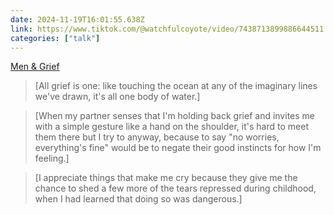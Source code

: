 ```yaml
---
date: 2024-11-19T16:01:55.638Z
link: https://www.tiktok.com/@watchfulcoyote/video/7438713899886644511
categories: ["talk"]
---
```

[Men & Grief](https://www.tiktok.com/@watchfulcoyote/video/7438713899886644511)

> [All grief is one: like touching the ocean at any of the imaginary lines we've drawn, it's all one body of water.]

> [When my partner senses that I'm holding back grief and invites me with a simple gesture like a hand on the shoulder, it's hard to meet them there but I try to anyway, because to say "no worries, everything's fine" would be to negate their good instincts for how I'm feeling.]

> [I appreciate things that make me cry because they give me the chance to shed a few more of the tears repressed during
childhood, when I had learned that doing so was dangerous.]
